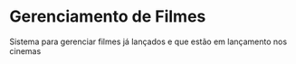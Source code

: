 # Gerenciamento de Filmes 

Sistema para gerenciar filmes já lançados e que estão em lançamento nos cinemas
